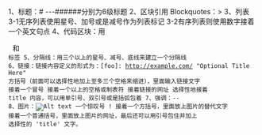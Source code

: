 1、标题：# ---######分别为6级标题
2、区块引用 Blockquotes：>
3、列表
	3-1无序列表使用星号、加号或是减号作为列表标记
	3-2有序列表则使用数字接着一个英文句点
4、代码区块：用 <pre> 和 <code> 标签
5、分隔线：用三个以上的星号、减号、底线来建立一个分隔线
6、链接：链接内容定义的形式为：[foo]: http://example.com/  "Optional Title Here"
	方括号（前面可以选择性地加上至多三个空格来缩进），里面输入链接文字
	接着一个冒号
	接着一个以上的空格或制表符
	接着链接的网址
	选择性地接着 title 内容，可以用单引号、双引号或是括弧包着
7、强调：*--*
8、图片：![Alt text](/path/to/img.jpg "Optional title")
	一个惊叹号 !
	接着一个方括号，里面放上图片的替代文字
	接着一个普通括号，里面放上图片的网址，最后还可以用引号包住并加上 选择性的 'title' 文字。